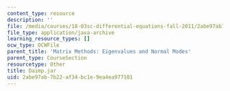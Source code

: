 ```yaml
---
content_type: resource
description: ''
file: /media/courses/18-03sc-differential-equations-fall-2011/2abe97ab7b22af34bc1e9ea4ea977101_Daimp.jar
file_type: application/java-archive
learning_resource_types: []
ocw_type: OCWFile
parent_title: 'Matrix Methods: Eigenvalues and Normal Modes'
parent_type: CourseSection
resourcetype: Other
title: Daimp.jar
uid: 2abe97ab-7b22-af34-bc1e-9ea4ea977101
---
```

